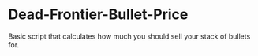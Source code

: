 # Dead-Frontier-Bullet-Price
Basic script that calculates how much you should sell your stack of bullets for.
